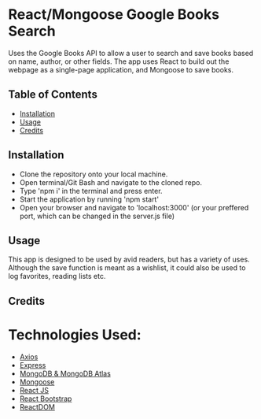 # React/Mongoose Google Books Search

Uses the Google Books API to allow a user to search and save books based on name, author, or other fields.
The app uses React to build out the webpage as a single-page application, and Mongoose to save books.

## Table of Contents

- [Installation](#Installation)
- [Usage](#Usage)
- [Credits](#Credits)

## Installation

* Clone the repository onto your local machine.
* Open terminal/Git Bash and navigate to the cloned repo.
* Type 'npm i' in the terminal and press enter.
* Start the application by running 'npm start'
* Open your browser and navigate to 'localhost:3000' (or your preffered port, which can be changed in the server.js file)

## Usage

This app is designed to be used by avid readers, but has a variety of uses. Although the save function is meant as a wishlist, it could also be used to log favorites, reading lists etc.

## Credits

# Technologies Used:
* [Axios](https://www.npmjs.com/package/axios)
* [Express](https://expressjs.com/)
* [MongoDB & MongoDB Atlas](https://www.mongodb.com/cloud/atlas)
* [Mongoose](https://mongoosejs.com/)
* [React JS](https://reactjs.org/)
* [React Bootstrap](https://react-bootstrap.github.io/)
* [ReactDOM](https://reactjs.org/docs/react-dom.html)